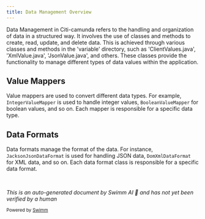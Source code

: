 ```yaml
---
title: Data Management Overview
---
```

Data Management in Citi-camunda refers to the handling and organization of data in a structured way. It involves the use of classes and methods to create, read, update, and delete data. This is achieved through various classes and methods in the 'variable' directory, such as 'ClientValues.java', 'XmlValue.java', 'JsonValue.java', and others. These classes provide the functionality to manage different types of data values within the application.

## Value Mappers

Value mappers are used to convert different data types. For example, `IntegerValueMapper` is used to handle integer values, `BooleanValueMapper` for boolean values, and so on. Each mapper is responsible for a specific data type.

## Data Formats

Data formats manage the format of the data. For instance, `JacksonJsonDataFormat` is used for handling JSON data, `DomXmlDataFormat` for XML data, and so on. Each data format class is responsible for a specific data format.

&nbsp;

*This is an auto-generated document by Swimm AI 🌊 and has not yet been verified by a human*

<SwmMeta version="3.0.0" repo-id="Z2l0aHViJTNBJTNBQ2l0aS1jYW11bmRhJTNBJTNBZ2lsYWRuYXZvdA==" repo-name="Citi-camunda" doc-type="overview"><sup>Powered by [Swimm](/)</sup></SwmMeta>

